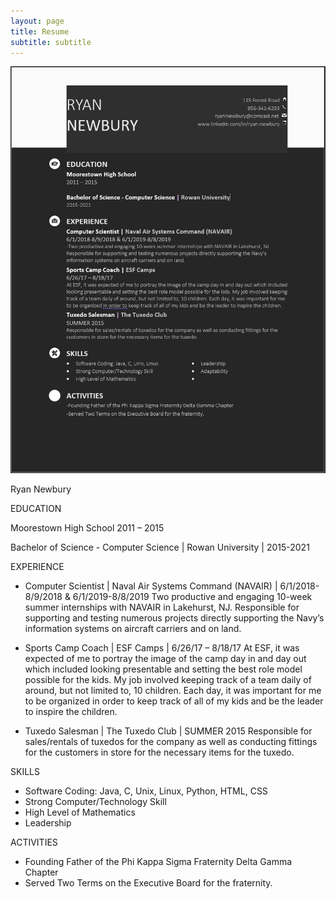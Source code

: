 ```yaml
---
layout: page
title: Resume
subtitle: subtitle
---
```


![image info](Capture.PNG)

Ryan Newbury

EDUCATION

Moorestown High School
2011 – 2015

Bachelor of Science - Computer Science | Rowan University | 2015-2021

EXPERIENCE

* Computer Scientist | Naval Air Systems Command (NAVAIR) | 6/1/2018-8/9/2018 & 6/1/2019-8/8/2019
Two productive and engaging 10-week summer internships with NAVAIR in Lakehurst, NJ. Responsible for supporting and testing numerous projects directly supporting the Navy’s information systems on aircraft carriers and on land.

* Sports Camp Coach | ESF Camps | 6/26/17 – 8/18/17
At ESF, it was expected of me to portray the image of the camp day in and day out which included looking presentable and setting the best role model possible for the kids. My job involved keeping track of a team daily of around, but not limited to, 10 children. Each day, it was important for me to be organized in order to keep track of all of my kids and be the leader to inspire the children.

* Tuxedo Salesman | The Tuxedo Club | SUMMER 2015
Responsible for sales/rentals of tuxedos for the company as well as conducting fittings for the customers in store for the necessary items for the tuxedo.

SKILLS

* Software Coding: Java, C, Unix, Linux, Python, HTML, CSS
* Strong Computer/Technology Skill
* High Level of Mathematics
* Leadership

ACTIVITIES

* Founding Father of the Phi Kappa Sigma Fraternity Delta Gamma Chapter 
* Served Two Terms on the Executive Board for the fraternity.

